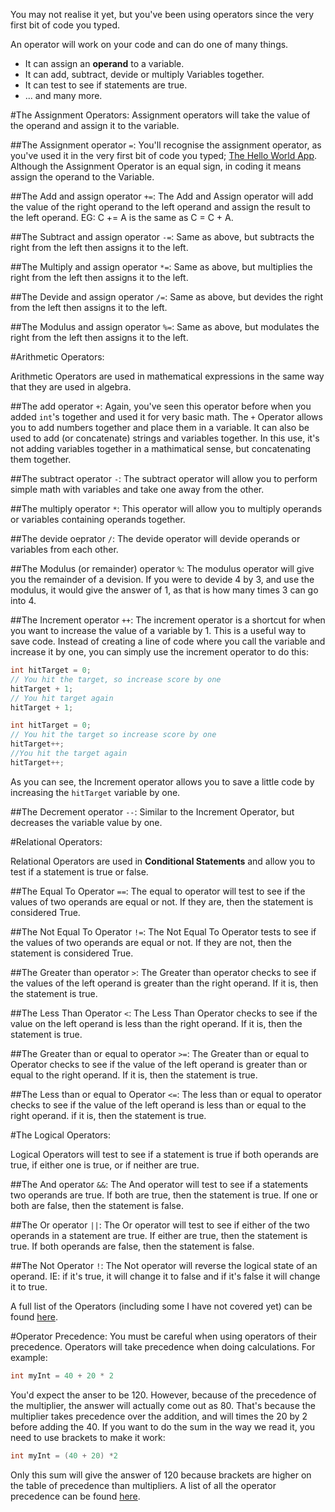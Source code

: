 You may not realise it yet, but you've been using operators since the very first bit of code you typed.

An operator will work on your code and can do one of many things.  
* It can assign an **operand** to a variable.
* It can add, subtract, devide or multiply Variables together.
* It can test to see if statements are true.
* ... and many more.

#The Assignment Operators:
Assignment operators will take the value of the operand and assign it to the variable. 

##The Assignment operator `=`:
You'll recognise the assignment operator, as you've used it in the very first bit of code you typed; [The Hello World App](quiver:///notes/E70F4789-E4C6-485B-9DFE-1EB1D9EA2B5C). Although the Assignment Operator is an equal sign, in coding it means assign the operand to the Variable.

##The Add and assign operator `+=`:
The Add and Assign operator will add the value of the right operand to the left operand and assign the result to the left operand. EG: C += A is the same as C = C + A.

##The Subtract and assign operator `-=`:
Same as above, but subtracts the right from the left then assigns it to the left.

##The Multiply and assign operator `*=`:
Same as above, but multiplies the right from the left then assigns it to the left.

##The Devide and assign operator `/=`:
Same as above, but devides the right from the left then assigns it to the left.

##The Modulus and assign operator `%=`:
Same as above, but modulates the right from the left then assigns it to the left.

#Arithmetic Operators:

Arithmetic Operators are used in mathematical expressions in the same way that they are used in algebra.

##The add operator `+`:
Again, you've seen this operator before when you added `int`'s together and used it for very basic math. The `+` Operator allows you to add numbers together and place them in a variable. It can also be used to add (or concatenate) strings and variables together. In this use, it's not adding variables together in a mathimatical sense, but concatenating them together.

##The subtract operator `-`:
The subtract operator will allow you to perform simple math with variables and take one away from the other.

##The multiply operator `*`:
This operator will allow you to multiply operands or variables containing operands together.

##The devide oeprator `/`:
The devide operator will devide operands or variables from each other.

##The Modulus (or remainder) operator `%`:
The modulus operator will give you the remainder of a devision. If you were to devide 4 by 3, and use the modulus, it would give the answer of 1, as that is how many times 3 can go into 4.

##The Increment operator `++`:
The increment operator is a shortcut for when you want to increase the value of a variable by 1. This is a useful way to save code. Instead of creating a line of code where you call the variable and increase it by one, you can simply use the increment operator to do this:

```java
int hitTarget = 0;
// You hit the target, so increase score by one
hitTarget + 1;
// You hit target again
hitTarget + 1;
```

```java
int hitTarget = 0;
// You hit the target so increase score by one
hitTarget++;
//You hit the target again
hitTarget++;
```

As you can see, the Increment operator allows you to save a little code by increasing the `hitTarget` variable by one.

##The Decrement operator `--`:
Similar to the Increment Operator, but decreases the variable value by one.

#Relational Operators:

Relational Operators are used in **Conditional Statements** and allow you to test if a statement is true or false.

##The Equal To Operator `==`:
The equal to operator will test to see if the values of two operands are equal or not. If they are, then the statement is considered True.

##The Not Equal To Operator `!=`:
The Not Equal To Operator tests to see if the values of two operands are equal or not. If they are not, then the statement is considered True.

##The Greater than operator `>`:
The Greater than operator checks to see if the values of the left operand is greater than the right operand. If it is, then the statement is true.

##The Less Than Operator `<`:
The Less Than Operator checks to see if the value on the left operand is less than the right operand. If it is, then the statement is true.

##The Greater than or equal to operator `>=`:
The Greater than or equal to Operator checks to see if the value of the left operand is greater than or equal to the right operand. If it is, then the statement is true.

##The Less than or equal to Operator `<=`:
The less than or equal to operator checks to see if the value of the left operand is less than or equal to the right operand. if it is, then the statement is true.

#The Logical Operators:

Logical Operators will test to see if a statement is true if both operands are true, if either one is true, or if neither are true.

##The And operator `&&`:
The And operator will test to see if a statements two operands are true. If both are true, then the statement is true. If one or both are false, then the statement is false.

##The Or operator `||`:
The Or operator will test to see if either of the two operands in a statement are true. If either are true, then the statement is true. If both operands are false, then the statement is false.

##The Not Operator `!`:
The Not operator will reverse the logical state of an operand. IE: if it's true, it will change it to false and if it's false it will change it to true.

A full list of the Operators (including some I have not covered yet) can be found [here](http://docs.oracle.com/javase/tutorial/java/nutsandbolts/opsummary.html).

#Operator Precedence:
You must be careful when using operators of their precedence. Operators will take precedence when doing calculations. For example:

```java
int myInt = 40 + 20 * 2
```

You'd expect the anser to be 120. However, because of the precedence of the multiplier, the answer will actually come out as 80. That's because the multiplier takes precedence over the addition, and will times the 20 by 2 before adding the 40. If you want to do the sum in the way we read it, you need to use brackets to make it work:

```java
int myInt = (40 + 20) *2
```

Only this sum will give the answer of 120 because brackets are higher on the table of precedence than multipliers. A list of all the operator precedence can be found [here](http://cs.bilkent.edu.tr/~guvenir/courses/CS101/op_precedence.html).